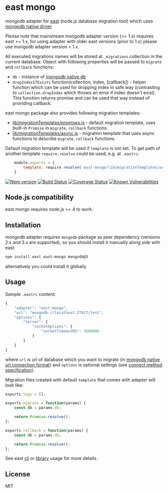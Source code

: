 # east mongo

mongodb adapter for [east](https://github.com/okv/east) (node.js database migration tool) which uses 
[mongodb native driver](http://mongodb.github.io/node-mongodb-native/)

*Please note* that mainstream mongodb adapter version (>= 1.x) requires
east >= 1.x, for using adapter with older east versions (prior to 1.x) please
use mongodb adapter version < 1.x.

All executed migrations names will be stored at `_migrations` collection in the
current database. Object with following properties will be passed to `migrate`
and `rollback` functions:

* `db` - instance of [mongodb native db](http://mongodb.github.io/node-mongodb-native/3.4/api/Db.html)
* `dropIndexIfExists` function(collection, index, [callback]) - helper function
which can be used for dropping index in safe way (contrasting to 
`collection.dropIndex` which throws an error if index doesn't exist). This
function returns promise and can be used that way instead of providing
callback.

east mongo package also provides following migration templates:

* [lib/migrationTemplates/promises.js](lib/migrationTemplates/promises.js) -
default migration template, uses built-in `Promise` in `migrate`,
`rollback` functions.
* [lib/migrationTemplates/async.js](lib/migrationTemplates/async.js) -
migration template that uses async functions to describe `migrate`,
`rollback` functions.

Default migration template will be used if `template` is not set. To get path
of another template `require.resolve` could be used, e.g. at `.eastrc`:

```js
	module.exports = {
		template: require.resolve('east-mongo/lib/migrationTemplates/async.js')
	}
```

[![Npm version](https://img.shields.io/npm/v/east-mongo.svg)](https://www.npmjs.org/package/east-mongo)
[![Build Status](https://travis-ci.org/okv/east-mongo.svg?branch=master)](https://travis-ci.org/okv/east-mongo)
[![Coverage Status](https://coveralls.io/repos/github/okv/east-mongo/badge.svg?branch=master)](https://coveralls.io/github/okv/east-mongo?branch=master)
[![Known Vulnerabilities](https://snyk.io/test/npm/east-mongo/badge.svg)](https://snyk.io/test/npm/east-mongo)


## Node.js compatibility

east mongo requires node.js >= 4 to work.

## Installation

mongodb adapter requires `mongodb` package as peer dependency (versions 2.x and
3.x are supported), so you should install it manually along side with east:

```sh
npm install east east-mongo mongodb@3
```

alternatively you could install it globally


## Usage

Sample `.eastrc` content:

```js
{
	"adapter": "east-mongo",
	"url": "mongodb://localhost:27017/test",
	"options": {
		"server": {
			"socketOptions": {
				"socketTimeoutMS": 3600000
			}
		}
	}
}
```

where `url` is url of database which you want to migrate (in 
[mongodb native url connection format](http://mongodb.github.io/node-mongodb-native/driver-articles/mongoclient.html#the-url-connection-format)) and `options` is optional settings
(see [connect method specification](http://mongodb.github.io/node-mongodb-native/3.4/api/MongoClient.html#.connect)).

Migration files created with default `template` that comes with adapter will
look like:

```js
exports.tags = [];

exports.migrate = function(params) {
	const db = params.db;

	return Promise.resolve();
};

exports.rollback = function(params) {
	const db = params.db;

	return Promise.resolve();
};
```

See east [cli](https://github.com/okv/east#cli-usage) or
[library](https://github.com/okv/east#library-usage) usage for more details.


## License

MIT

